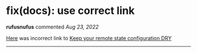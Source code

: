 # fix(docs): use correct link

**rufusnufus** commented *Aug 23, 2022*

[Here](https://terragrunt.gruntwork.io/docs/reference/config-blocks-and-attributes/#remote_state) was incorrect link to [Keep your remote state configuration DRY](https://terragrunt.gruntwork.io/docs/features/keep-your-remote-state-configuration-dry/)
<br />
***


